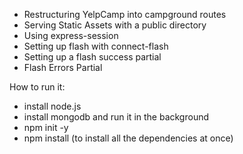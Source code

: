 
- Restructuring YelpCamp into campground routes
- Serving Static Assets with a public directory
- Using express-session
- Setting up flash with connect-flash
- Setting up a flash success partial
- Flash Errors Partial

How to run it:

- install node.js
- install mongodb and run it in the background
- npm init -y
- npm install (to install all the dependencies at once)
